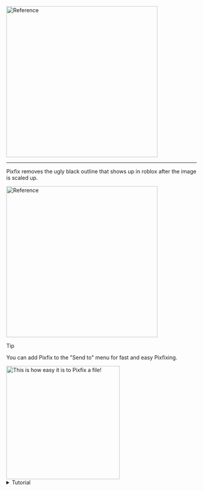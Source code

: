<img src="https://github.com/xSwezan/Pixfix/assets/101433236/15e79982-373c-4d7d-847a-e797bf3309d9" alt="Reference" width="400"/>
<hr></hr>

Pixfix removes the ugly black outline that shows up in roblox after the image is scaled up.

<img src="https://github.com/xSwezan/Pixfix/assets/101433236/a9fe67c4-a8bd-4e16-891a-5472695108af" alt="Reference" width="400"/>

> [!TIP]
> You can add Pixfix to the "Send to" menu for fast and easy Pixfixing.
> 
> <img src="https://github.com/xSwezan/Pixfix/assets/101433236/3179364a-c4ee-4f1f-b11e-e1022fea8d91" alt="This is how easy it is to Pixfix a file!" width="300"/>
>
> <details>
> <summary>Tutorial</summary>
>
> 1. Go in the explorer and open `shell:sendto`
>
> <img src="https://github.com/xSwezan/Pixfix/assets/101433236/6661dfac-b2af-4f6c-9ae6-6abca49a420c" alt="Image" width="600"/>
>
> 2. Drag and drop the Pixfix executable in the opened folder
>
> <img src="https://github.com/xSwezan/Pixfix/assets/101433236/3434ae94-d6eb-4d3c-8cd3-21c6ed78e389" alt="Image" width="600"/>

> </details>
